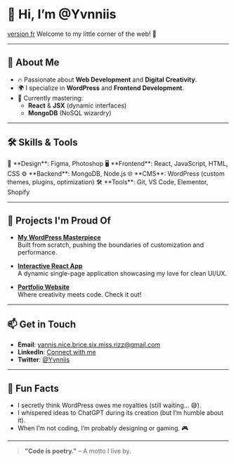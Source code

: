 # 👋 Hi, I’m @Yvnniis
[version fr](README.md)
Welcome to my little corner of the web! 🚀

---

## 👀 About Me

- 🔥 Passionate about **Web Development** and **Digital Creativity**.
- 🌍 I specialize in **WordPress** and **Frontend Development**.
- 🌱 Currently mastering:
  - **React** & **JSX** (dynamic interfaces)
  - **MongoDB** (NoSQL wizardry)

---

## 🛠️ Skills & Tools

<div style="display: flex; align-items: center;">
🎨 **Design**: Figma, Photoshop  
🖥️ **Frontend**: React, JavaScript, HTML, CSS  
⚙️ **Backend**: MongoDB, Node.js  
🌐 **CMS**: WordPress (custom themes, plugins, optimization)  
🛠️ **Tools**: Git, VS Code, Elementor, Shopify  
</div>

---

## 🚀 Projects I'm Proud Of

- **[My WordPress Masterpiece](https://github.com/Yvnniis/my-wordpress-project)**  
  Built from scratch, pushing the boundaries of customization and performance.

- **[Interactive React App](https://github.com/Yvnniis/react-app)**  
  A dynamic single-page application showcasing my love for clean UI/UX.

- **[Portfolio Website](https://yvnniis.dev)**  
  Where creativity meets code. Check it out!

---

## 📫 Get in Touch

- **Email**: [yannis.nice.brice.six.miss.rizz@gmail.com](mailto:yannis.nice.brice.six.miss.rizz@gmail.com)  
- **LinkedIn**: [Connect with me](https://linkedin.com/in/your-profile)  
- **Twitter**: [@Yvnniis](https://twitter.com/your-profile)  

---

## 🌟 Fun Facts

- I secretly think WordPress owes me royalties (still waiting… 😅).  
- I whispered ideas to ChatGPT during its creation (but I’m humble about it).  
- When I’m not coding, I’m probably designing or gaming. 🎮

---

> **"Code is poetry."** – A motto I live by.
